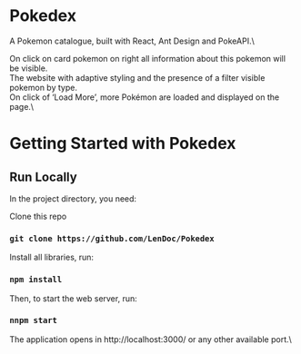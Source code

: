 # Pokedex

A Pokemon catalogue, built with React, Ant Design and PokeAPI.\

On click on card pokemon on right all information about this pokemon will be visible.\
The website with adaptive styling and the presence of a filter visible pokemon by type.\
On click of ‘Load More’, more Pokémon are loaded and displayed on the page.\

# Getting Started with Pokedex

## Run Locally

In the project directory, you need:

Clone this repo

### `git clone https://github.com/LenDoc/Pokedex`
Install all libraries, run:

### `npm install`

Then, to start the web server, run:

### `nnpm start`

The application opens in http://localhost:3000/ or any other available port.\


